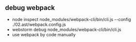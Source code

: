 ## debug webpack

* node inspect node_modules/webpack-cli/bin/cli.js --config ./02.ast/webpack.config.js
* webstorm debug node_modules/webpack-cli/bin/cli.js
* use webpack by code manually
